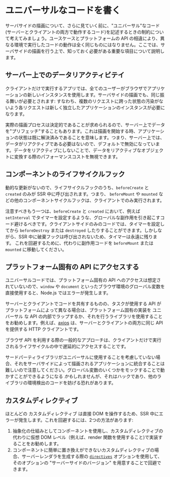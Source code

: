 # ユニバーサルなコードを書く

サーバサイドの描画について、さらに見ていく前に、"ユニバーサル"なコード(サーバーとクライアントの両方で動作するコード)を記述するときの制約について考えてみましょう。ユースケースとプラットフォームの API の相違により、異なる環境で実行したコードの動作は全く同じものにはなりません。ここでは、サーバサイドの描画を行う上で、知っておく必要がある重要な項目について説明します。

## サーバー上でのデータリアクティビテイ

クライアントだけで実行するアプリでは、全てのユーザーがブラウザでアプリケーションの新しいインスタンスを使用します。サーバサイドの描画でも、同じ振る舞いが必要とされます: すなわち、複数のリクエストに跨った状態の汚染がないよう各リクエストは新しく独立したアプリケーションのインスタンスが必要になります。

実際の描画プロセスは決定的であることが求められるので、サーバー上でデータを"プリフェッチ"することもあります。これは描画を開始する時、アプリケーションの状態は既に解決済みであることを意味します。つまり、サーバー上では、データがリアクティブである必要はないので、デフォルトで無効になっています。データをリアクティブにしないことで、データをリアクティブなオブジェクトに変換する際のパフォーマンスコストを無視できます。

## コンポーネントのライフサイクルフック

動的な更新がないので、ライフサイクルフックのうち、`beforeCreate` と `created` のみが SSR 中に呼び出されます。つまり、 `beforeMount` や `mounted` などの他のコンポーネントサイクルフックは、クライアントでのみ実行されます。

注意すべきもう一つは、`beforeCreate` と `created` において、例えば  `setInterval` でタイマーを設定するような、グローバルな副作用を引き起こすコード避けるべきです。クライアントサイドのみのコードでは、タイマーを設定してから `beforeDestroy` または `destroyed` したりすることができます。しかしながら、SSR 中に破棄フックは呼び出されないため、タイマーは永遠に残ります。 これを回避するために、代わりに副作用コードを `beforeMount` または `mounted` に移動してください。

## プラットフォーム固有の API にアクセスする

ユニバーサルコードでは、プラットフォーム固有の API へのアクセスは想定されていないので、`window` や `document` といったブラウザ環境のグローバル変数を直接使用すると、Node.js ではエラーが発生します。

サーバーとクライアントでコードを共有するものの、タスクが使用する API がプラットフォームによって異なる場合は、プラットフォーム固有の実装を ユニバーサル な API の内部でラップするか、それを行うライブラリを使用することをお勧めします。例えば、[axios](https://github.com/mzabriskie/axios) は、サーバーとクライアントの両方に同じ API を提供する HTTP クライアントです。

ブラウザ  API を利用する際の一般的なアプローチは、クライアントだけで実行されるライフサイクルの中で遅延的にアクセスすることです。

サードパーティライブラリがユニバーサルに使用することを考慮していない場合、それをサーバサイドによって描画されるアプリケーションに統合することは難しいので注意してください。グローバル変数のいくつかをモックすることで動かすことができるようになる *かも*しれませんが、それはハックであり、他のライブラリの環境検出のコードを妨げる恐れがあります。 

## カスタムディレクティブ

ほとんどの カスタムディレクティブ は直接 DOM を操作するため、SSR 中にエラーが発生します。これを回避するには、2つの方法があります:

1. 抽象化の仕組みとしてコンポーネントを使用し、カスタムディレクティブの代わりに仮想 DOM レベル（例えば、render 関数を使用すること)で実装することをお勧めします。
2. コンポーネントに簡単に置き換えができないカスタムディレクティブの場合、サーバーレンダラを生成する際の [`directives`](../api/#directives) オプションを使用して、そのオプションの "サーバーサイドのバージョン" を用意することで回避できます。
